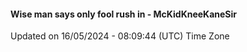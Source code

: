 #### Wise man says only fool rush in - McKidKneeKaneSir
Updated on 16/05/2024 - 08:09:44 (UTC) Time Zone
